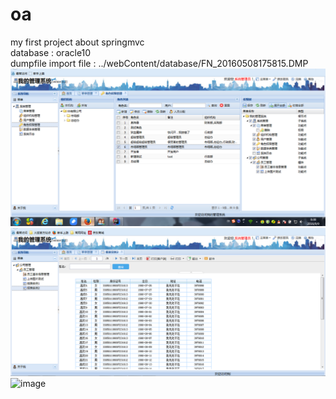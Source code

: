 # oa
my first project about springmvc</br>
database : oracle10</br>
dumpfile import file : ../webContent/database/FN_20160508175815.DMP
![image](https://github.com/ghuan/springmvc/blob/master/WebContent/images/system.png)
![image](https://github.com/ghuan/springmvc/blob/master/WebContent/images/report.png)
![image](https://github.com/ghuan/oa/tree/master/WebRoot/images/88.png)
